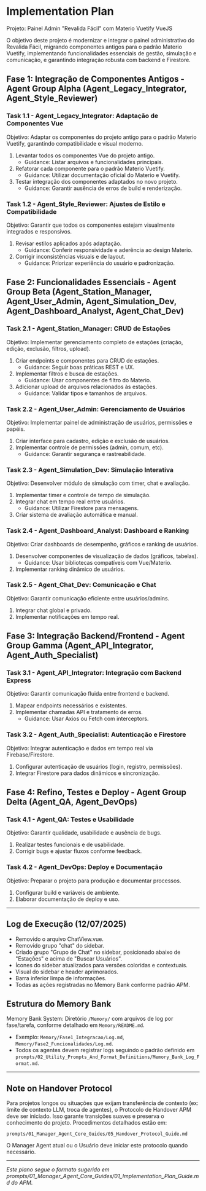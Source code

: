 # Implementation Plan

Projeto: Painel Admin "Revalida Fácil" com Materio Vuetify VueJS

O objetivo deste projeto é modernizar e integrar o painel administrativo do Revalida Fácil, migrando componentes antigos para o padrão Materio Vuetify, implementando funcionalidades essenciais de gestão, simulação e comunicação, e garantindo integração robusta com backend e Firestore.

## Fase 1: Integração de Componentes Antigos - Agent Group Alpha (Agent_Legacy_Integrator, Agent_Style_Reviewer)

### Task 1.1 - Agent_Legacy_Integrator: Adaptação de Componentes Vue
Objetivo: Adaptar os componentes do projeto antigo para o padrão Materio Vuetify, garantindo compatibilidade e visual moderno.

1. Levantar todos os componentes Vue do projeto antigo.
    - Guidance: Listar arquivos e funcionalidades principais.
2. Refatorar cada componente para o padrão Materio Vuetify.
    - Guidance: Utilizar documentação oficial do Materio e Vuetify.
3. Testar integração dos componentes adaptados no novo projeto.
    - Guidance: Garantir ausência de erros de build e renderização.

### Task 1.2 - Agent_Style_Reviewer: Ajustes de Estilo e Compatibilidade
Objetivo: Garantir que todos os componentes estejam visualmente integrados e responsivos.

1. Revisar estilos aplicados após adaptação.
    - Guidance: Conferir responsividade e aderência ao design Materio.
2. Corrigir inconsistências visuais e de layout.
    - Guidance: Priorizar experiência do usuário e padronização.

## Fase 2: Funcionalidades Essenciais - Agent Group Beta (Agent_Station_Manager, Agent_User_Admin, Agent_Simulation_Dev, Agent_Dashboard_Analyst, Agent_Chat_Dev)

### Task 2.1 - Agent_Station_Manager: CRUD de Estações
Objetivo: Implementar gerenciamento completo de estações (criação, edição, exclusão, filtros, upload).

1. Criar endpoints e componentes para CRUD de estações.
    - Guidance: Seguir boas práticas REST e UX.
2. Implementar filtros e busca de estações.
    - Guidance: Usar componentes de filtro do Materio.
3. Adicionar upload de arquivos relacionados às estações.
    - Guidance: Validar tipos e tamanhos de arquivos.

### Task 2.2 - Agent_User_Admin: Gerenciamento de Usuários
Objetivo: Implementar painel de administração de usuários, permissões e papéis.

1. Criar interface para cadastro, edição e exclusão de usuários.
2. Implementar controle de permissões (admin, comum, etc).
    - Guidance: Garantir segurança e rastreabilidade.

### Task 2.3 - Agent_Simulation_Dev: Simulação Interativa
Objetivo: Desenvolver módulo de simulação com timer, chat e avaliação.

1. Implementar timer e controle de tempo de simulação.
2. Integrar chat em tempo real entre usuários.
    - Guidance: Utilizar Firestore para mensagens.
3. Criar sistema de avaliação automática e manual.

### Task 2.4 - Agent_Dashboard_Analyst: Dashboard e Ranking
Objetivo: Criar dashboards de desempenho, gráficos e ranking de usuários.

1. Desenvolver componentes de visualização de dados (gráficos, tabelas).
    - Guidance: Usar bibliotecas compatíveis com Vue/Materio.
2. Implementar ranking dinâmico de usuários.

### Task 2.5 - Agent_Chat_Dev: Comunicação e Chat
Objetivo: Garantir comunicação eficiente entre usuários/admins.

1. Integrar chat global e privado.
2. Implementar notificações em tempo real.

## Fase 3: Integração Backend/Frontend - Agent Group Gamma (Agent_API_Integrator, Agent_Auth_Specialist)

### Task 3.1 - Agent_API_Integrator: Integração com Backend Express
Objetivo: Garantir comunicação fluida entre frontend e backend.

1. Mapear endpoints necessários e existentes.
2. Implementar chamadas API e tratamento de erros.
    - Guidance: Usar Axios ou Fetch com interceptors.

### Task 3.2 - Agent_Auth_Specialist: Autenticação e Firestore
Objetivo: Integrar autenticação e dados em tempo real via Firebase/Firestore.

1. Configurar autenticação de usuários (login, registro, permissões).
2. Integrar Firestore para dados dinâmicos e sincronização.

## Fase 4: Refino, Testes e Deploy - Agent Group Delta (Agent_QA, Agent_DevOps)

### Task 4.1 - Agent_QA: Testes e Usabilidade
Objetivo: Garantir qualidade, usabilidade e ausência de bugs.

1. Realizar testes funcionais e de usabilidade.
2. Corrigir bugs e ajustar fluxos conforme feedback.

### Task 4.2 - Agent_DevOps: Deploy e Documentação
Objetivo: Preparar o projeto para produção e documentar processos.

1. Configurar build e variáveis de ambiente.
2. Elaborar documentação de deploy e uso.

---

## Log de Execução (12/07/2025)

- Removido o arquivo ChatView.vue.
- Removido grupo "chat" do sidebar.
- Criado grupo "Grupo de Chat" no sidebar, posicionado abaixo de "Estações" e acima de "Buscar Usuários".
- Ícones do sidebar atualizados para versões coloridas e contextuais.
- Visual do sidebar e header aprimorados.
- Barra inferior limpa de informações.
- Todas as ações registradas no Memory Bank conforme padrão APM.

## Estrutura do Memory Bank

Memory Bank System: Diretório `/Memory/` com arquivos de log por fase/tarefa, conforme detalhado em `Memory/README.md`.
- Exemplo: `Memory/Fase1_Integracao/Log.md`, `Memory/Fase2_Funcionalidades/Log.md`.
- Todos os agentes devem registrar logs seguindo o padrão definido em `prompts/02_Utility_Prompts_And_Format_Definitions/Memory_Bank_Log_Format.md`.

---

## Note on Handover Protocol

Para projetos longos ou situações que exijam transferência de contexto (ex: limite de contexto LLM, troca de agentes), o Protocolo de Handover APM deve ser iniciado. Isso garante transições suaves e preserva o conhecimento do projeto. Procedimentos detalhados estão em:

`prompts/01_Manager_Agent_Core_Guides/05_Handover_Protocol_Guide.md`

O Manager Agent atual ou o Usuário deve iniciar este protocolo quando necessário.

---

*Este plano segue o formato sugerido em prompts/01_Manager_Agent_Core_Guides/01_Implementation_Plan_Guide.md do APM.*
